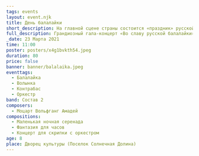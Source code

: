 ```yaml
---
tags: events
layout: event.njk
title: День балалайки
short_description: На главной сцене страны состоится «праздник» русской балалайки. В этот день в Государственном Кремлёвском Дворце соберутся несколько сотен артистов, пропагандирующих своим творчеством народное искусство России.
full_description: Грандиозный гала-концерт «Во славу русской балалайки», которому на протяжении 10 лет предшествовала всероссийская просветительская акция «Балалайка — душа России», объединит прославленные коллективы национального искусства России и виртуозных исполнителей на балалайке, домре, гуслях, баяне, а также выдающихся певцов.
_date: 23 Марта 2021
time: 11:00
poster: posters/x4g1bvkth54.jpeg
duration: 80
price: false
banner: banner/balalaika.jpeg
eventtags:
  - Балалайка
  - Волынка
  - Контрабас
  - Оркестр
band: Состав 2
composers:
  - Моцарт Вольфганг Амадей
compositions:
  - Маленькая ночная серенада
  - Фантазия для часов
  - Концерт для скрипки с оркестром
age: 8
place: Дворец культуры (Поселок Солнечная Долина)
---
```

